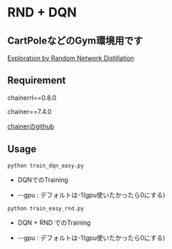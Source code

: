 # RND + DQN

## CartPoleなどのGym環境用です
[Exploration by Random Network Distillation](https://arxiv.org/pdf/1810.12894.pdf)

## Requirement

chainerrl==0.8.0

chainer==7.4.0

[chainerのgithub](https://github.com/chainer)



## Usage
`python train_dqn_easy.py`

- DQNでのTraining

- --gpu : デフォルトは-1(gpu使いたかったら0にする)

`python train_easy_rnd.py`

- DQN + RND でのTraining

- --gpu : デフォルトは-1(gpu使いたかったら0にする)



